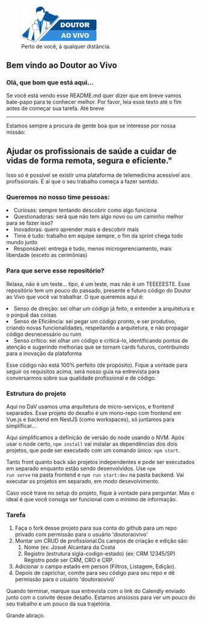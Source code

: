 <a src="https://www.doutoraovivo.com.br">
<figure>
    <img width="200px" src="./frontend/src/assets/logo-draovivo-site.png"
         alt="Logo do Doutor ao Vivo">
<figcaption>Perto de você, à qualquer distância.</figcaption>
</figure>
</a>

## Bem vindo ao Doutor ao Vivo
### Olá, que bom que está aqui...
Se você está vendo esse README.md quer dizer que em breve vamos bate-papo para te conhecer melhor. 
Por favor, leia esse texto até o fim antes de começar sua tarefa. Até breve

<hr /> 

Estamos sempre a procura de gente boa que se interesse por nossa missão:

## Ajudar os profissionais de saúde a cuidar de vidas de forma remota, segura e eficiente." 

Isso só é possível se existir uma plataforma de telemedicina acessível aos profissionais. É aí que o seu 
trabalho começa a fazer sentido.

### Queremos no nosso time pessoas:
<ou>
    <li>Curiosas: sempre tentando descobrir como algo funciona</li>
    <li>Questionadoras: será que não tem algo novo ou um caminho melhor para se fazer isso?</li>
    <li>Inovadoras: quero aprender mais e descobrir mais</li>
    <li>Time é tudo: trabalho em equipe sempre, o fim da sprint chega todo mundo junto</li>
    <li>Responsável: entrega é tudo, menos microgerenciamento, mais liberdade (exceto as cerimônias)</li>
</ou>

### Para que serve esse repositório?

Relaxa, não é um teste... tipo, é um teste, mas não é um TEEEEESTE. Esse repositório tem um pouco 
do passado, presente e futuro código do Doutor ao Vivo que você vai trabalhar. O que queremos aqui é:

<ou>
    <li>Senso de direção: sei olhar um código já feito, e entender a arquitetura e o porquê das coisas</li>
    <li>Senso de Eficiência: sei pegar um código pronto, e ser produtivo, criando novas funcionalidades, respeitando
a arquitetura, e não propagar código desnecessário ou ruim</li>
    <li>Senso crítico: sei olhar um código e criticá-lo, identificando pontos de atenção e sugerindo 
melhorias que se tornam cards futuros, contribuindo para a inovação da plataforma</li>
</ou>

Esse código não está 100% perfeito (de propósito). Fique a vontade para seguir os requisitos acima, será
nosso guia na entrevista para conversarmos sobre sua qualidade profissional e de código.

### Estrutura do projeto
Aqui no DaV usamos uma arquitetura de micro-serviços, e frontend separados. Esse projeto do desafio é um mono-repo 
com frontend em Vue.js e backend em NestJS (como workspaces), só juntamos para simplificar... 

Aqui simplificamos a definição de versão do node usando o NVM. Após usar o node certo, <code>npm install</code>
vai instalar as dependências dos dois projetos, que pode ser executado com um comando único: <code>npm start</code>. 

Tanto front quanto back são projetos independentes e pode ser executados em separado enquanto estão
sendo desenvolvidos. Use <code>npm run serve</code> na pasta frontend e <code>npm run start:dev</code> na pasta backend.
Vai executar os projetos em separado, em modo desevolvimento.

Caso você trave no setup do projeto, fique à vontade para perguntar. Mas o ideal é que você consiga ser
funcional com o mínimo de informação.

### Tarefa
<ol>
<li>Faça o fork desse projeto para sua conta do github para um repo privado com permissão para o usuário 'doutoraovivo'</li>
<li>Montar um CRUD de profissional.Os campos de criação e edição são:
    <ol>
        <li>Nome (ex: Josué Alcantara da Costa</li>
        <li>Registro (estrutura sigla-codigo-estado) (ex: CRM 12345/SP) Registro pode ser CRM, CRO e CRP. </li>
    </ol>
</li>
<li>Adicionar o campo estado em person (Filtros, Listagem, Edição).</li>
<li>Depois de caprichar, comite para seu código para seu repo e dê permissão para o usuário 'doutoraovivo'</li>
</ol>

Quando terminar, marque sua entrevista com o link do Calendly enviado junto com o convite desse desafio.
Estamos ansiosos para ver um pouco do seu trabalho e um pouco da sua trajetória.

Grande abraço.
